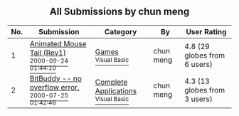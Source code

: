 ﻿<div align="center">

## All Submissions by chun meng

</div>

No.  | Submission | Category | By   | User Rating
---- | ---------- | -------- | ---- | -----------
1 | [Animated Mouse Tail \(Rev1\)<br /><sup>2000-09-24 01:44:10</sup>](https://github.com/Planet-Source-Code/chun-meng-animated-mouse-tail-rev1__1-11610) | [Games<br /><sup>Visual Basic</sup>](../ByCategory/games__1-38.md) | chun meng | 4.8 (29 globes from 6 users)
2 | [BitBuddy \-\- no overflow error\.<br /><sup>2000-07-25 01:42:46</sup>](https://github.com/Planet-Source-Code/chun-meng-bitbuddy-no-overflow-error__1-10013) | [Complete Applications<br /><sup>Visual Basic</sup>](../ByCategory/complete-applications__1-27.md) | chun meng | 4.3 (13 globes from 3 users)

